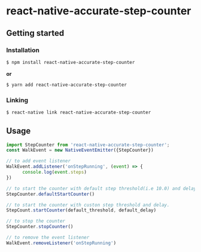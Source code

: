 
# react-native-accurate-step-counter

## Getting started

### Installation
```bash 
$ npm install react-native-accurate-step-counter
```
**or**

```bash
$ yarn add react-native-accurate-step-counter
```
### Linking

```bash 
$ react-native link react-native-accurate-step-counter
```

## Usage
```javascript
import StepCounter from 'react-native-accurate-step-counter';
const WalkEvent = new NativeEventEmitter({StepCounter})

// to add event listener
WalkEvent.addListener('onStepRunning', (event) => {      
      console.log(event.steps)      
})

// to start the counter with default step threshold(i.e 10.0) and delay(i.e 80000000). 
StepCounter.defaultStartCounter()

// to start the counter with custon step threshold and delay. 
StepCount.startCounter(default_threshold, default_delay)

// to stop the counter 
StepCounter.stopCounter()

// to remove the event listener
WalkEvent.removeListener('onStepRunning')	
```
  